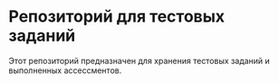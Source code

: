 # Репозиторий для тестовых заданий

Этот репозиторий предназначен для хранения тестовых заданий и выполненных ассессментов.

